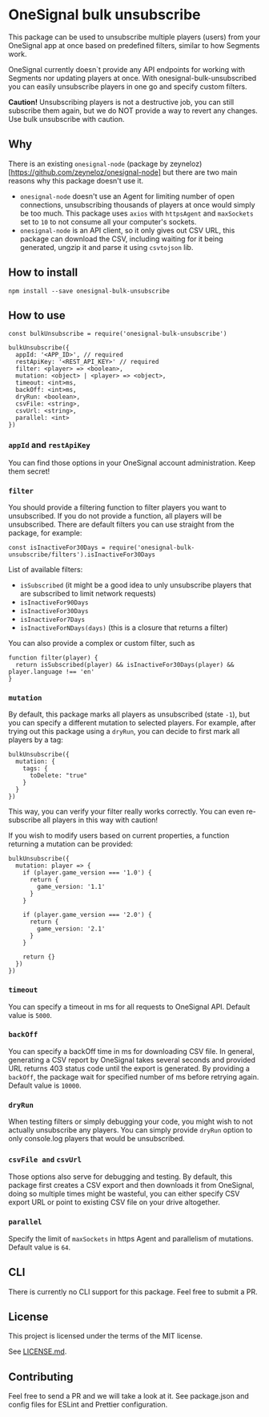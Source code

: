 # OneSignal bulk unsubscribe

This package can be used to unsubscribe multiple players (users) from your OneSignal app at once based on predefined filters, similar to how Segments work.

OneSignal currently doesn`t provide any API endpoints for working with Segments nor updating players at once. With onesignal-bulk-unsubscribed you can easily unsubscribe players in one go and specify custom filters.

**Caution!** Unsubscribing players is not a destructive job, you can still subscribe them again, but we do NOT provide a way to revert any changes. Use bulk unsubscribe with caution.

## Why

There is an existing `onesignal-node` (package by zeyneloz)[https://github.com/zeyneloz/onesignal-node] but there are two main reasons why this package doesn't use it.

* `onesignal-node` doesn't use an Agent for limiting number of open connections, unsubscribing thousands of players at once would simply be too much. This package uses `axios` with `httpsAgent` and `maxSockets` set to `10` to not consume all your computer's sockets.
* `onesignal-node` is an API client, so it only gives out CSV URL, this package can download the CSV, including waiting for it being generated, ungzip it and parse it using `csvtojson` lib.

## How to install

`npm install --save onesignal-bulk-unsubscribe`

## How to use

```
const bulkUnsubscribe = require('onesignal-bulk-unsubscribe')

bulkUnsubscribe({
  appId: '<APP_ID>', // required
  restApiKey: '<REST_API_KEY>' // required
  filter: <player> => <boolean>,
  mutation: <object> | <player> => <object>,
  timeout: <int>ms,
  backOff: <int>ms,
  dryRun: <boolean>,
  csvFile: <string>,
  csvUrl: <string>,
  parallel: <int>
})
```

### `appId` and `restApiKey`

You can find those options in your OneSignal account administration. Keep them secret!

### `filter`

You should provide a filtering function to filter players you want to unsubscribed.
If you do not provide a function, all players will be unsubscribed.
There are default filters you can use straight from the package, for example:

```
const isInactiveFor30Days = require('onesignal-bulk-unsubscribe/filters').isInactiveFor30Days
```

List of available filters:

* `isSubscribed` (it might be a good idea to unly unsubscribe players that are subscribed to limit network requests)
* `isInactiveFor90Days`
* `isInactiveFor30Days`
* `isInactiveFor7Days`
* `isInactiveForNDays(days)` (this is a closure that returns a filter)

You can also provide a complex or custom filter, such as

```
function filter(player) {
  return isSubscribed(player) && isInactiveFor30Days(player) && player.language !== 'en'
}
```

### `mutation`

By default, this package marks all players as unsubscribed (state `-1`), but you can specify a different mutation to selected players.
For example, after trying out this package using a `dryRun`, you can decide to first mark all players by a tag:

```
bulkUnsubscribe({
  mutation: {
    tags: {
      toDelete: "true"
    }
  }
})
```

This way, you can verify your filter really works correctly. You can even re-subscribe all players in this way with caution!

If you wish to modify users based on current properties, a function returning a mutation can be provided:

```
bulkUnsubscribe({
  mutation: player => {
    if (player.game_version === '1.0') {
      return {
        game_version: '1.1'
      }
    }

    if (player.game_version === '2.0') {
      return {
        game_version: '2.1'
      }
    }

    return {}
  })
})
```

### `timeout`

You can specify a timeout in ms for all requests to OneSignal API. Default value is `5000`.

### `backOff`

You can specify a backOff time in ms for downloading CSV file.
In general, generating a CSV report by OneSignal takes several seconds and provided URL returns 403 status code until the export is generated.
By providing a `backOff`, the package wait for specified number of ms before retrying again. Default value is `10000`.

### `dryRun`

When testing filters or simply debugging your code, you might wish to not actually unsubscribe any players.
You can simply provide `dryRun` option to only console.log players that would be unsubscribed.

### `csvFile and` `csvUrl`

Those options also serve for debugging and testing. By default, this package first creates a CSV export and then downloads it from OneSignal,
doing so multiple times might be wasteful, you can either specify CSV export URL or point to existing CSV file on your drive altogether.

### `parallel`

Specify the limit of `maxSockets` in https Agent and parallelism of mutations. Default value is `64`.

## CLI

There is currently no CLI support for this package. Feel free to submit a PR.

## License

This project is licensed under the terms of the MIT license.

See [LICENSE.md](./LICENSE.md).

## Contributing

Feel free to send a PR and we will take a look at it. See package.json and config files for ESLint and Prettier configuration.

